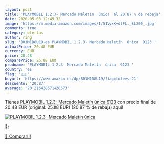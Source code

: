 ```yaml
---
layout: post
title: 'PLAYMOBIL 1.2.3- Mercado Maletín  única  al 20.87 % de rebaja'
date: 2020-05-03 12:49:32
image: 'https://m.media-amazon.com/images/I/51VyxK+dlFL._SL200_.jpg'
comments: true
category: ofertas
author: ring
slug: 'B01M1D8U19-es PLAYMOBIL 1.2.3- Mercado Maletín  única  9123 '
actualPrice: 20.48 EUR
currency: EUR
price: 20.48
comparePrice: 25.88 EUR
prodname: 'PLAYMOBIL 1.2.3- Mercado Maletín  única  9123 '
country: 'es'
flag: '🇪🇸'
buyurl: 'https://www.amazon.es/dp/B01M1D8U19/?tag=tolees-21'
descuento: '20.87'
average: '20.216428571428573'
---
```


Tienes [PLAYMOBIL 1.2.3- Mercado Maletín  única  9123 ](https://www.amazon.es/dp/B01M1D8U19/?tag=tolees-21) con precio final de  20.48 EUR (original: 25.88 EUR) (20.87 %  de rebaja) aqui!

[![PLAYMOBIL 1.2.3- Mercado Maletín  única ](https://m.media-amazon.com/images/I/51VyxK+dlFL._SL200_.jpg)](https://www.amazon.es/dp/B01M1D8U19/?tag=tolees-21)

🔎:


[🛒 Comprar!!!](https://www.amazon.es/dp/B01M1D8U19/?tag=tolees-21)
